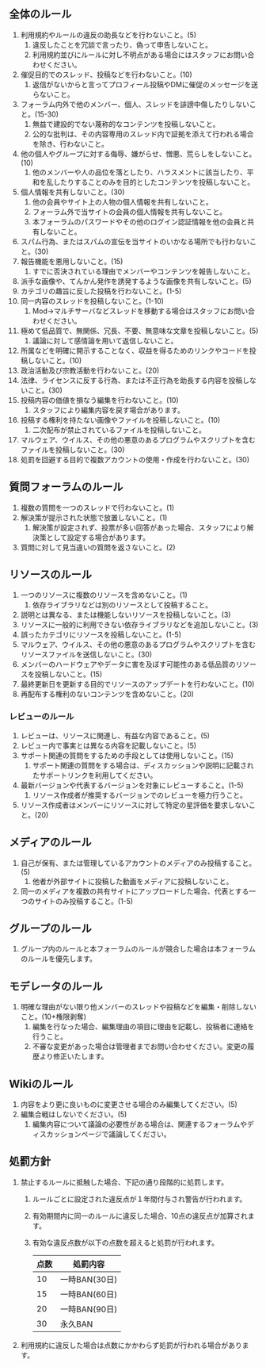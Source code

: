 ## 全体のルール
1. 利用規約やルールの違反の助長などを行わないこと。(5)
   1. 違反したことを冗談で言ったり、偽って申告しないこと。
   1. 利用規約並びにルールに対し不明点がある場合にはスタッフにお問い合わせください。
1. 催促目的でのスレッド、投稿などを行わないこと。(10)
   1. 返信がないからと言ってプロフィール投稿やDMに催促のメッセージを送らないこと。
1. フォーラム内外で他のメンバー、個人、スレッドを誹謗中傷したりしないこと。(15-30)
   1. 無益で建設的でない蔑称的なコンテンツを投稿しないこと。
   1. 公的な批判は、その内容専用のスレッド内で証拠を添えて行われる場合を除き、行わないこと。
1. 他の個人やグループに対する侮辱、嫌がらせ、憎悪、荒らしをしないこと。(10)
   1. 他のメンバーや人の品位を落としたり、ハラスメントに該当したり、平和を乱したりすることのみを目的としたコンテンツを投稿しないこと。
1. 個人情報を共有しないこと。(30)
   1. 他の会員やサイト上の人物の個人情報を共有しないこと。
   1. フォーラム外で当サイトの会員の個人情報を共有しないこと。
   1. 本フォーラムのパスワードやその他のログイン認証情報を他の会員と共有しないこと。
1. スパム行為、またはスパムの宣伝を当サイトのいかなる場所でも行わないこと。(30)
1. 報告機能を悪用しないこと。(15)
   1. すでに否決されている理由でメンバーやコンテンツを報告しないこと。
1. 派手な画像や、てんかん発作を誘発するような画像を共有しないこと。(5)
1. カテゴリの趣旨に反した投稿を行わないこと。(1-5)
1. 同一内容のスレッドを投稿しないこと。(1-10)
   1. Mod→マルチサーバなどスレッドを移動する場合はスタッフにお問い合わせください。
1. 極めて低品質で、無関係、冗長、不要、無意味な文章を投稿しないこと。(5)
   1. 議論に対して感情論を用いて返信しないこと。
1. 所属などを明確に開示することなく、収益を得るためのリンクやコードを投稿しないこと。(10)
1. 政治活動及び宗教活動を行わないこと。(20)
1. 法律、ライセンスに反する行為、または不正行為を助長する内容を投稿しないこと。(30)
1. 投稿内容の価値を損なう編集を行わないこと。(10)
   1. スタッフにより編集内容を戻す場合があります。
1. 投稿する権利を持たない画像やファイルを投稿しないこと。(10)
   1. 二次配布が禁止されているファイルを投稿しないこと。
1. マルウェア、ウイルス、その他の悪意のあるプログラムやスクリプトを含むファイルを投稿しないこと。(30)
1. 処罰を回避する目的で複数アカウントの使用・作成を行わないこと。(30)

## 質問フォーラムのルール
1. 複数の質問を一つのスレッドで行わないこと。(1)
1. 解決策が提示された状態で放置しないこと。(1)
   1. 解決策が設定されず、投票が多い回答があった場合、スタッフにより解決策として設定する場合があります。
1. 質問に対して見当違いの質問を返さないこと。(2)

## リソースのルール
1. 一つのリソースに複数のリソースを含めないこと。(1)
   1. 依存ライブラリなどは別のリソースとして投稿すること。
1. 説明とは異なる、または機能しないリソースを投稿しないこと。(3)
1. リソースに一般的に利用できない依存ライブラリなどを追加しないこと。(3)
1. 誤ったカテゴリにリソースを投稿しないこと。(1-5)
1. マルウェア、ウイルス、その他の悪意のあるプログラムやスクリプトを含むリソースファイルを送信しないこと。(30)
1. メンバーのハードウェアやデータに害を及ぼす可能性のある低品質のリソースを投稿しないこと。(15)
1. 最終更新日を更新する目的でリソースのアップデートを行わないこと。(10)
1. 再配布する権利のないコンテンツを含めないこと。(20)

### レビューのルール
1. レビューは、リソースに関連し、有益な内容であること。(5)
1. レビュー内で事実とは異なる内容を記載しないこと。(5)
1. サポート関連の質問をするための手段としては使用しないこと。(15)
   1. サポート関連の質問をする場合は、ディスカッションや説明に記載されたサポートリンクを利用してください。
1. 最新バージョンや代表するバージョンを対象にレビューすること。(1-5)
   1. リソース作成者が推奨するバージョンでのレビューを極力行うこと。
1. リソース作成者はメンバーにリソースに対して特定の星評価を要求しないこと。(20)

## メディアのルール
1. 自己が保有、または管理しているアカウントのメディアのみ投稿すること。(5)
   1. 他者が外部サイトに投稿した動画をメディアに投稿しないこと。
1. 同一のメディアを複数の共有サイトにアップロードした場合、代表とする一つのサイトのみ投稿すること。(1-5)

## グループのルール
1. グループ内のルールと本フォーラムのルールが競合した場合は本フォーラムのルールを優先します。

## モデレータのルール
1. 明確な理由がない限り他メンバーのスレッドや投稿などを編集・削除しないこと。(10+権限剥奪)
   1. 編集を行なった場合、編集理由の項目に理由を記載し、投稿者に連絡を行うこと。
   1. 不審な変更があった場合は管理者までお問い合わせください。変更の履歴より修正いたします。

## Wikiのルール
1. 内容をより更に良いものに変更させる場合のみ編集してください。(5)
1. 編集合戦はしないでください。(5)
   1. 編集内容について議論の必要性がある場合は、関連するフォーラムやディスカッションページで議論してください。

## 処罰方針
1. 禁止するルールに抵触した場合、下記の通り段階的に処罰します。
   1. ルールごとに設定された違反点が１年間付与され警告が行われます。
   1. 有効期間内に同一のルールに違反した場合、10点の違反点が加算されます。
   1. 有効な違反点数が以下の点数を超えると処罰が行われます。

      | 点数 | 処罰内容      |
      |------|---------------|
      | 10   | 一時BAN(30日) |
      | 15   | 一時BAN(60日) |
      | 20   | 一時BAN(90日) |
      | 30   | 永久BAN       |
1. 利用規約に違反した場合は点数にかかわらず処罰が行われる場合があります。


